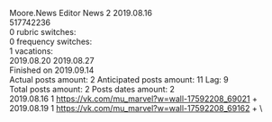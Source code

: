 Moore.News	Editor News 2 2019.08.16\
517742236\
0 rubric switches:\
0 frequency switches:\
1 vacations:\
2019.08.20 2019.08.27 \
Finished on 2019.09.14\
Actual posts amount: 2	Anticipated posts amount: 11	 Lag: 9
\
Total posts amount: 2	Posts dates amount: 2\
2019.08.16 1 https://vk.com/mu_marvel?w=wall-17592208_69021 + \
2019.08.19 1 https://vk.com/mu_marvel?w=wall-17592208_69162 + \

